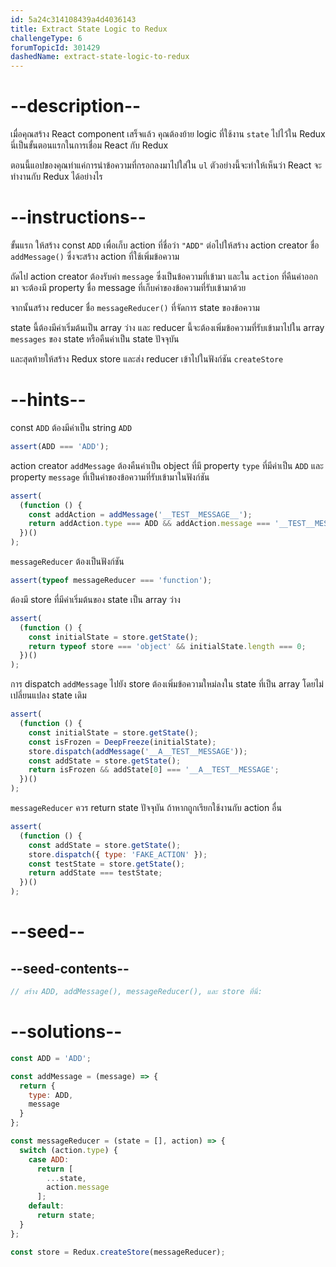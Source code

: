 ```yaml
---
id: 5a24c314108439a4d4036143
title: Extract State Logic to Redux
challengeType: 6
forumTopicId: 301429
dashedName: extract-state-logic-to-redux
---
```


# --description--

เมื่อคุณสร้าง React component เสร็จแล้ว คุณต้องย้าย logic ที่ใช้งาน `state` ไปไว้ใน Redux นี่เป็นขั้นตอนแรกในการเชื่อม React กับ Redux 

ตอนนี้แอปของคุณทำแค่การนำข้อความที่กรอกลงมาไปใส่ใน `ul` 
ตัวอย่างนี้จะทำให้เห็นว่า React จะทำงานกับ Redux ได้อย่างไร

# --instructions--

ขั้นแรก ให้สร้าง const `ADD` เพื่อเก็บ action ที่ชื่อว่า `"ADD"`
ต่อไปให้สร้าง action creator ชื่อ `addMessage()` ซึ่งจะสร้าง action ที่ใช้เพิ่มข้อความ 

ถัดไป action creator ต้องรับค่า `message` ซึ่งเป็นข้อความที่เข้ามา และใน `action` ที่คืนค่าออกมา จะต้องมี property ชื่อ message ที่เก็บค่าของข้อความที่รับเข้ามาด้วย

จากนั้นสร้าง reducer ชื่อ `messageReducer()` ที่จัดการ state ของข้อความ

state นี้ต้องมีค่าเริ่มต้นเป็น array ว่าง และ reducer นี้จะต้องเพิ่มข้อความที่รับเข้ามาไปใน array `messages` ของ state หรือคืนค่าเป็น state ปัจจุบัน 

และสุดท้ายให้สร้าง Redux store และส่ง reducer เข้าไปในฟังก์ชัน `createStore`

# --hints--

const `ADD` ต้องมีค่าเป็น string `ADD`

```js
assert(ADD === 'ADD');
```

action creator `addMessage` ต้องคืนค่าเป็น object ที่มี property `type` ที่มีค่าเป็น `ADD` และ property `message` ที่เป็นค่าของข้อความที่รับเข้ามาในฟังก์ชัน

```js
assert(
  (function () {
    const addAction = addMessage('__TEST__MESSAGE__');
    return addAction.type === ADD && addAction.message === '__TEST__MESSAGE__';
  })()
);
```

`messageReducer` ต้องเป็นฟังก์ชัน

```js
assert(typeof messageReducer === 'function');
```

ต้องมี store ที่มีค่าเริ่มต้นของ state เป็น array ว่าง

```js
assert(
  (function () {
    const initialState = store.getState();
    return typeof store === 'object' && initialState.length === 0;
  })()
);
```

การ dispatch `addMessage` ไปยัง store ต้องเพิ่มข้อความใหม่ลงใน state ที่เป็น array โดยไม่เปลี่ยนแปลง state เดิม

```js
assert(
  (function () {
    const initialState = store.getState();
    const isFrozen = DeepFreeze(initialState);
    store.dispatch(addMessage('__A__TEST__MESSAGE'));
    const addState = store.getState();
    return isFrozen && addState[0] === '__A__TEST__MESSAGE';
  })()
);
```

`messageReducer` ควร return state ปัจจุบัน ถ้าหากถูกเรียกใช้งานกับ action อื่น

```js
assert(
  (function () {
    const addState = store.getState();
    store.dispatch({ type: 'FAKE_ACTION' });
    const testState = store.getState();
    return addState === testState;
  })()
);
```

# --seed--

## --seed-contents--

```jsx
// สร้าง ADD, addMessage(), messageReducer(), และ store ที่นี่:
```

# --solutions--

```jsx
const ADD = 'ADD';

const addMessage = (message) => {
  return {
    type: ADD,
    message
  }
};

const messageReducer = (state = [], action) => {
  switch (action.type) {
    case ADD:
      return [
        ...state,
        action.message
      ];
    default:
      return state;
  }
};

const store = Redux.createStore(messageReducer);
```
